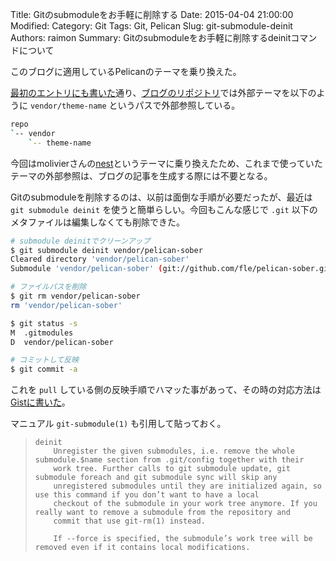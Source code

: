Title: Gitのsubmoduleをお手軽に削除する
Date: 2015-04-04 21:00:00
Modified:
Category: Git
Tags: Git, Pelican
Slug: git-submodule-deinit
Authors: raimon
Summary: Gitのsubmoduleをお手軽に削除するdeinitコマンドについて

このブログに適用しているPelicanのテーマを乗り換えた。

[最初のエントリにも書いた](/2014/11/09/start-tech-blog-by-pelican.html)通り、[ブログのリポジトリ](https://github.com/raimon49/raimon49.github.io)では外部テーマを以下のように `vendor/theme-name` というパスで外部参照している。

```sh
repo
`-- vendor
    `-- theme-name
```

今回はmolivierさんの[nest](https://github.com/molivier/nest)というテーマに乗り換えたため、これまで使っていたテーマの外部参照は、ブログの記事を生成する際には不要となる。

Gitのsubmoduleを削除するのは、以前は面倒な手順が必要だったが、最近は `git submodule deinit` を使うと簡単らしい。今回もこんな感じで `.git` 以下のメタファイルは編集しなくても削除できた。

```sh
# submodule deinitでクリーンアップ
$ git submodule deinit vendor/pelican-sober
Cleared directory 'vendor/pelican-sober'
Submodule 'vendor/pelican-sober' (git://github.com/fle/pelican-sober.git) unregistered for path 'vendor/pelican-sober'

# ファイルパスを削除
$ git rm vendor/pelican-sober
rm 'vendor/pelican-sober'

$ git status -s
M  .gitmodules
D  vendor/pelican-sober

# コミットして反映
$ git commit -a
```

これを `pull` している側の反映手順でハマッた事があって、その時の対応方法は [Gistに書いた](https://gist.github.com/raimon49/9719585)。

マニュアル `git-submodule(1)` も引用して貼っておく。

>     deinit
>         Unregister the given submodules, i.e. remove the whole submodule.$name section from .git/config together with their
>         work tree. Further calls to git submodule update, git submodule foreach and git submodule sync will skip any
>         unregistered submodules until they are initialized again, so use this command if you don’t want to have a local
>         checkout of the submodule in your work tree anymore. If you really want to remove a submodule from the repository and
>         commit that use git-rm(1) instead.
>
>         If --force is specified, the submodule’s work tree will be removed even if it contains local modifications.
